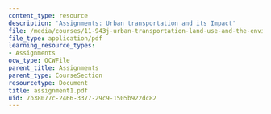 ```yaml
---
content_type: resource
description: 'Assignments: Urban transportation and its Impact'
file: /media/courses/11-943j-urban-transportation-land-use-and-the-environment-spring-2002/7b38077c2466337729c91505b922dc82_assignment1.pdf
file_type: application/pdf
learning_resource_types:
- Assignments
ocw_type: OCWFile
parent_title: Assignments
parent_type: CourseSection
resourcetype: Document
title: assignment1.pdf
uid: 7b38077c-2466-3377-29c9-1505b922dc82
---
```

